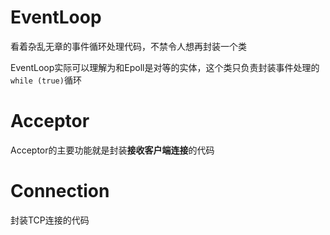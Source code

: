 # EventLoop

看着杂乱无章的事件循环处理代码，不禁令人想再封装一个类

EventLoop实际可以理解为和Epoll是对等的实体，这个类只负责封装事件处理的`while (true)`循环

# Acceptor

Acceptor的主要功能就是封装**接收客户端连接**的代码

# Connection

封装TCP连接的代码

